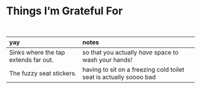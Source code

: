 # Things I’m Grateful For
<!-- #SQUARK live!
| dest = lists/gratefulness
| desc = All the wonderful things in life that I’m grateful for.
| duality = light
-->

<br>

| yay | notes |
| :-- | :---- |
| Sinks where the tap extends far out. | so that you actually *have* space to wash your hands! |
| The fuzzy seat stickers. | having to sit on a freezing cold toilet seat is actually soooo bad |
